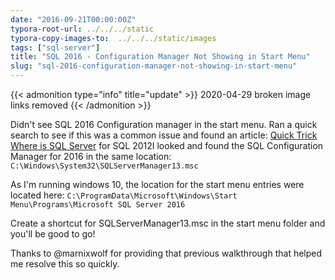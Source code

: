 ```yaml
---
date: "2016-09-21T00:00:00Z"
typora-root-url: ../../../static
typora-copy-images-to:  ../../../static/images
tags: ["sql-server"]
title: "SQL 2016 - Configuration Manager Not Showing in Start Menu"
slug: "sql-2016-configuration-manager-not-showing-in-start-menu"
---
```


{{< admonition type="info" title="update" >}}
2020-04-29 broken image links removed
{{< /admonition >}}

Didn't see SQL 2016 Configuration manager in the start menu. Ran a quick search to see if this was a common issue and found an article: [Quick Trick Where is SQL Server](http://thoughtsonopsmgr.blogspot.com/2014/01/quick-trick-where-is-sql-server.html) for SQL 2012I looked and found the SQL Configuration Manager for 2016 in the same location: `C:\Windows\System32\SQLServerManager13.msc`

As I'm running windows 10, the location for the start menu entries were located here: `C:\ProgramData\Microsoft\Windows\Start Menu\Programs\Microsoft SQL Server 2016`

Create a shortcut for SQLServerManager13.msc in the start menu folder and you'll be good to go!

Thanks to @marnixwolf for providing that previous walkthrough that helped me resolve this so quickly.
